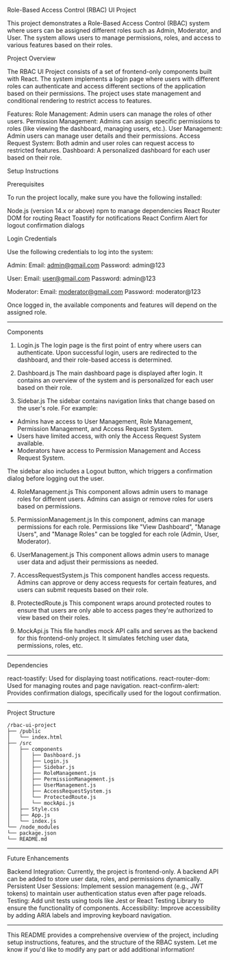 Role-Based Access Control (RBAC) UI Project

This project demonstrates a Role-Based Access Control (RBAC) system where users can be assigned different roles such as Admin, Moderator, and User. The system allows users to manage permissions, roles, and access to various features based on their roles.

Project Overview

The RBAC UI Project consists of a set of frontend-only components built with React. The system implements a login page where users with different roles can authenticate and access different sections of the application based on their permissions. The project uses state management and conditional rendering to restrict access to features.

Features:
    Role Management: Admin users can manage the roles of other users.
    Permission Management: Admins can assign specific permissions to roles (like viewing the dashboard, managing users, etc.).
    User Management: Admin users can manage user details and their permissions.
    Access Request System: Both admin and user roles can request access to restricted features.
    Dashboard: A personalized dashboard for each user based on their role.



Setup Instructions

Prerequisites

To run the project locally, make sure you have the following installed:

Node.js (version 14.x or above)
npm to manage dependencies
React Router DOM for routing
React Toastify for notifications
React Confirm Alert for logout confirmation dialogs


Login Credentials

Use the following credentials to log into the system:

Admin:
    Email: admin@gmail.com
    Password: admin@123

User:
    Email: user@gmail.com
    Password: admin@123

Moderator:
    Email: moderator@gmail.com
    Password: moderator@123

Once logged in, the available components and features will depend on the assigned role.

---

Components

1. Login.js
The login page is the first point of entry where users can authenticate. Upon successful login, users are redirected to the dashboard, and their role-based access is determined.

2. Dashboard.js
The main dashboard page is displayed after login. It contains an overview of the system and is personalized for each user based on their role.

3. Sidebar.js
The sidebar contains navigation links that change based on the user's role. For example:
- Admins have access to User Management, Role Management, Permission Management, and Access Request System.
- Users have limited access, with only the Access Request System available.
- Moderators have access to Permission Management and Access Request System.

The sidebar also includes a Logout button, which triggers a confirmation dialog before logging out the user.

4. RoleManagement.js
This component allows admin users to manage roles for different users. Admins can assign or remove roles for users based on permissions.

5. PermissionManagement.js
In this component, admins can manage permissions for each role. Permissions like "View Dashboard", "Manage Users", and "Manage Roles" can be toggled for each role (Admin, User, Moderator).

6. UserManagement.js
This component allows admin users to manage user data and adjust their permissions as needed.

7. AccessRequestSystem.js
This component handles access requests. Admins can approve or deny access requests for certain features, and users can submit requests based on their role.

8. ProtectedRoute.js
This component wraps around protected routes to ensure that users are only able to access pages they're authorized to view based on their roles.

9. MockApi.js
This file handles mock API calls and serves as the backend for this frontend-only project. It simulates fetching user data, permissions, roles, etc.

---

Dependencies

react-toastify: Used for displaying toast notifications.
react-router-dom: Used for managing routes and page navigation.
react-confirm-alert: Provides confirmation dialogs, specifically used for the logout confirmation.

---

Project Structure

```
/rbac-ui-project
├── /public
│   └── index.html
├── /src
│   ├── components
│   │   ├── Dashboard.js
│   │   ├── Login.js
│   │   ├── Sidebar.js
│   │   ├── RoleManagement.js
│   │   ├── PermissionManagement.js
│   │   ├── UserManagement.js
│   │   ├── AccessRequestSystem.js
│   │   └── ProtectedRoute.js
│   │   └── mockApi.js
│   ├── Style.css
│   ├── App.js
│   └── index.js
└── /node_modules
└── package.json
└── README.md
```

---

Future Enhancements

Backend Integration: Currently, the project is frontend-only. A backend API can be added to store user data, roles, and permissions dynamically.
Persistent User Sessions: Implement session management (e.g., JWT tokens) to maintain user authentication status even after page reloads.
Testing: Add unit tests using tools like Jest or React Testing Library to ensure the functionality of components.
Accessibility: Improve accessibility by adding ARIA labels and improving keyboard navigation.

---

This README provides a comprehensive overview of the project, including setup instructions, features, and the structure of the RBAC system. Let me know if you'd like to modify any part or add additional information!
